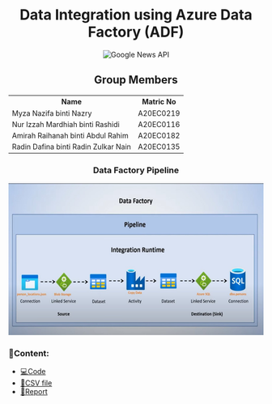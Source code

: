 <h1 align="center">Data Integration using Azure Data Factory (ADF)</h1>

<p align="center">
  <img src="https://miro.medium.com/v2/resize:fit:1200/1*X0_s8C5ZsnJreHZMl_JS8w.png" height= '300px' title="Google News API">
</p>

<h2 align='center'>Group Members</h2>
<table align='center'>
  <tr>
    <th>Name</th>
    <th>Matric No</th>
  </tr>
  <tr>
    <td>Myza Nazifa binti Nazry</td>
    <td>A20EC0219</td>
  </tr>
  <tr>
    <td>Nur Izzah Mardhiah binti Rashidi</td>
    <td>A20EC0116</td>
  </tr>
    <tr>
    <td>Amirah Raihanah binti Abdul Rahim</td>
    <td>A20EC0182</td>
  </tr>
    <tr>
    <td>Radin Dafina binti Radin Zulkar Nain</td>
    <td>A20EC0135</td>
  </tr>
</table>


<h3 align='center'>Data Factory Pipeline</h3>

<p align="center">
  <img src="flow.jpg" height= '300px' title="ADF">
</p>

### 📂Content:
* [💻Code](https://github.com/drshahizan/special-topic-data-engineering/blob/main/assignment/data-scraping/submission/part1/DataAce/Image_scraping.ipynb)
* [📎CSV file](https://github.com/drshahizan/special-topic-data-engineering/blob/main/assignment/data-scraping/submission/part1/DataAce/flickrdata.csv)
* [📖Report](https://github.com/drshahizan/special-topic-data-engineering/blob/main/assignment/data-scraping/submission/part1/DataAce/Report_Flickr.md)





